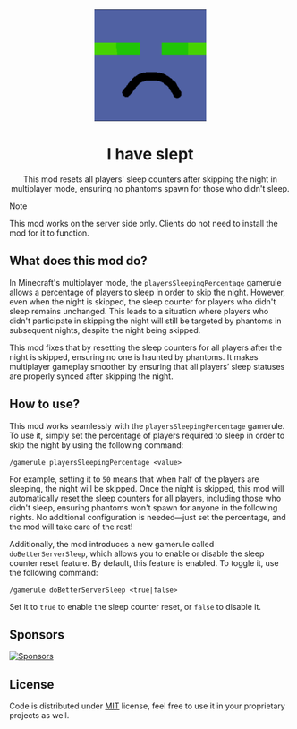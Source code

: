 <div align="center">

<img src="./assets/icon.png" alt="Logo" width="200" height="200">

# I have slept

This mod resets all players' sleep counters after skipping the night in multiplayer mode, ensuring no phantoms spawn for
those who didn't sleep.

</div>

> [!NOTE]  
> This mod works on the server side only. Clients do not need to install the mod for it to function.

## What does this mod do?

In Minecraft's multiplayer mode, the `playersSleepingPercentage` gamerule allows a percentage of players to sleep in
order to skip the night. However, even when the night is skipped, the sleep counter for players who didn't sleep remains
unchanged. This leads to a situation where players who didn't participate in skipping the night will still be targeted
by phantoms in subsequent nights, despite the night being skipped.

This mod fixes that by resetting the sleep counters for all players after the night is skipped, ensuring no one is
haunted by phantoms. It makes multiplayer gameplay smoother by ensuring that all players’ sleep statuses are properly
synced after skipping the night.

## How to use?

This mod works seamlessly with the `playersSleepingPercentage` gamerule. To use it, simply set the percentage of players
required to sleep in order to skip the night by using the following command:

```shell
/gamerule playersSleepingPercentage <value>
```

For example, setting it to `50` means that when half of the players are sleeping, the night will be skipped. Once the
night is skipped, this mod will automatically reset the sleep counters for all players, including those who didn't
sleep, ensuring phantoms won't spawn for anyone in the following nights. No additional configuration is needed—just set
the percentage, and the mod will take care of the rest!

Additionally, the mod introduces a new gamerule called `doBetterServerSleep`, which allows you to enable or disable the
sleep counter reset feature. By default, this feature is enabled. To toggle it, use the following command:

```shell
/gamerule doBetterServerSleep <true|false>
```

Set it to `true` to enable the sleep counter reset, or `false` to disable it.

## Sponsors

[![Sponsors](https://afdian-connect.deno.dev/sponsor.svg)](https://afdian.com/a/gizmo)

## License

Code is distributed under [MIT](./LICENSE) license, feel free to use it in your proprietary projects as well.
